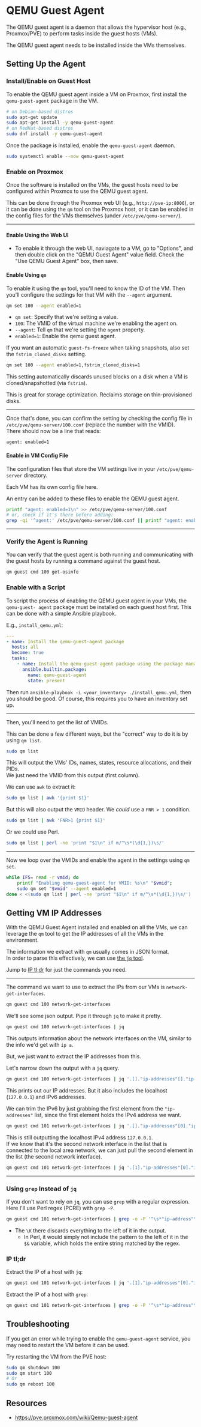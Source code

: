 # QEMU Guest Agent

The QEMU guest agent is a daemon that allows the hypervisor host (e.g., Proxmox/PVE)
to perform tasks inside the guest hosts (VMs).  

The QEMU guest agent needs to be installed inside the VMs themselves.  

## Setting Up the Agent

### Install/Enable on Guest Host
To enable the QEMU guest agent inside a VM on Proxmox, first install the
`qemu-guest-agent` package in the VM.  
```bash
# on Debian-based distros
sudo apt-get update
sudo apt-get install -y qemu-guest-agent
# on RedHat-based distros
sudo dnf install -y qemu-guest-agent
```

Once the package is installed, enable the `qemu-guest-agent` daemon.  
```bash
sudo systemctl enable --now qemu-guest-agent
```

### Enable on Proxmox

Once the software is installed on the VMs, the guest hosts need to be configured
within Proxmox to use the QEMU guest agent.  

This can be done through the Proxmox web UI (e.g., `http://pve-ip:8006`), or
it can be done using the `qm` tool on the Proxmox host, or it can be enabled in the
config files for the VMs themselves (under `/etc/pve/qemu-server/`).  

---

#### Enable Using the Web UI
- To enable it through the web UI, naviagate to a VM, go to "Options", and then double
  click on the "QEMU Guest Agent" value field. Check the "Use QEMU Guest Agent" box,
  then save.  

#### Enable Using `qm`
To enable it using the `qm` tool, you'll need to know the ID of the VM. Then you'll
configure the settings for that VM with the `--agent` argument.  
```bash
qm set 100 --agent enabled=1
```

- `qm set`: Specify that we're setting a value.  
- `100`: The VMID of the virtual machine we're enabling the agent on.  
- `--agent`: Tell `qm` that we're setting the `agent` property.  
- `enabled=1`: Enable the qemu guest agent.  

If you want an automatic `guest-fs-freeze` when taking snapshots, also set the
`fstrim_cloned_disks` setting.  
```bash
qm set 100 --agent enabled=1,fstrim_cloned_disks=1
```

This setting automatically discards unused blocks on a disk when a VM is
cloned/snapshotted (via `fstrim`).  

This is great for storage optimization. Reclaims storage on thin-provisioned disks.

---

Once that's done, you can confirm the setting by checking the config file in
`/etc/pve/qemu-server/100.conf` (replace the number with the VMID).  
There should now be a line that reads:
```plaintext
agent: enabled=1
```

#### Enable in VM Config File

The configuration files that store the VM settings live in your `/etc/pve/qemu-server` 
directory.  

Each VM has its own config file here.  

An entry can be added to these files to enable the QEMU guest agent.  
```bash
printf "agent: enabled=1\n" >> /etc/pve/qemu-server/100.conf
# or, check if it's there before adding:
grep -qi '^agent:' /etc/pve/qemu-server/100.conf || printf "agent: enabled=1\n" >> /etc/pve/qemu-server/100.conf
```


---

### Verify the Agent is Running

You can verify that the guest agent is both running and communicating with the guest
hosts by running a command against the guest host.  
```bash
qm guest cmd 100 get-osinfo
```


### Enable with a Script
To script the process of enabling the QEMU guest agent in your VMs, the `qemu-guest-
agent` package must be installed on each guest host first. This can be done with a 
simple Ansible playbook.  

E.g., `install_qemu.yml`:
```yaml
---
- name: Install the qemu-guest-agent package
  hosts: all
  become: true
  tasks:
    - name: Install the qemu-guest-agent package using the package manager
      ansible.builtin.package:
        name: qemu-guest-agent
        state: present
```

Then run `ansible-playbook -i <your_inventory> ./install_qemu.yml`, then you should
be good. Of course, this requires you to have an inventory set up.  

---

Then, you'll need to get the list of VMIDs.  

This can be done a few different ways, but the "correct" way to do it is by 
using `qm list`.  
```bash
sudo qm list
```
This will output the VMs' IDs, names, states, resource allocations, and their PIDs.  
We just need the VMID from this output (first column).  

We can use `awk` to extract it:
```bash
sudo qm list | awk '{print $1}'
```
But this will also output the `VMID` header. We *could* use a `FNR > 1` condition.  
```bash
sudo qm list | awk 'FNR>1 {print $1}'
```

Or we could use Perl.  

```bash
sudo qm list | perl -ne 'print "$1\n" if m/^\s*(\d{1,})\s/'
```

---

Now we loop over the VMIDs and enable the agent in the settings using `qm set`.  
```bash
while IFS= read -r vmid; do
    printf "Enabling qemu-guest-agent for VMID: %s\n" "$vmid";
    sudo qm set "$vmid" --agent enabled=1
done < <(sudo qm list | perl -ne 'print "$1\n" if m/^\s*(\d{1,})\s/') 
```

## Getting VM IP Addresses

With the QEMU Guest Agent installed and enabled on all the VMs, we can leverage the
`qm` tool to get the IP addresses of all the VMs in the environment.  

The information we extract with `qm` usually comes in JSON format.  
In order to parse this effectively, we can use [the `jq` tool](../linux/tools/jq.md).  

Jump to [IP tl;dr](#ip-tldr) for just the commands you need.  

---

The command we want to use to extract the IPs from our VMs is
`network-get-interfaces`.  
```bash
qm guest cmd 100 network-get-interfaces
```
We'll see some json output. Pipe it through `jq` to make it pretty.  
```bash
qm guest cmd 100 network-get-interfaces | jq
```

This outputs information about the network interfaces on the VM, similar to the info 
we'd get with `ip a`.    

But, we just want to extract the IP addresses from this.  

Let's narrow down the output with a `jq` query.  
```bash
qm guest cmd 100 network-get-interfaces | jq '.[]."ip-addresses"[]."ip-address"'
```
This prints out our IP addresses. But it also includes the localhost (`127.0.0.1`) 
and IPv6 addresses.  

We can trim the IPv6 by just grabbing the first element from the `"ip-addresses"`
list, since the first element holds the IPv4 address we want.  

```bash
qm guest cmd 101 network-get-interfaces | jq '.[]."ip-addresses"[0]."ip-address"'
```

This is still outputting the localhost IPv4 address `127.0.0.1`.  
If we know that it's the second network interface in the list that is connected to
the local area network, we can just pull the second element in the list (the second
network interface).  

```bash
qm guest cmd 101 network-get-interfaces | jq '.[1]."ip-addresses"[0]."ip-address"'
```


---

### Using `grep` Instead of `jq`

If you don't want to rely on `jq`, you can use `grep` with a regular expression.  
Here I'll use Perl regex (PCRE) with `grep -P`.  
```bash
qm guest cmd 101 network-get-interfaces | grep -o -P '^\s*"ip-address"\s*:\s*"\K[0-9.]+'
```

- The `\K` there discards everything to the left of it in the output.  
    - In Perl, it would simply not include the pattern to the left of it in the `$&`
      variable, which holds the entire string matched by the regex.  

### IP tl;dr
Extract the IP of a host with `jq`:  
```bash
qm guest cmd 101 network-get-interfaces | jq '.[1]."ip-addresses"[0]."ip-address"'
```

Extract the IP of a host with `grep`:  
```bash
qm guest cmd 101 network-get-interfaces | grep -o -P '^\s*"ip-address"\s*:\s*"\K[0-9.]+'
```



## Troubleshooting

If you get an error while trying to enable the `qemu-guest-agent` service, you may
need to restart the VM before it can be used.  

Try restarting the VM from the PVE host:  
```bash
sudo qm shutdown 100
sudo qm start 100
# Or
sudo qm reboot 100
```




## Resources

* <https://pve.proxmox.com/wiki/Qemu-guest-agent>
